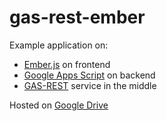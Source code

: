 gas-rest-ember
==============

Example application on:
- [Ember.js](http://emberjs.com/) on frontend
- [Google Apps Script](https://developers.google.com/apps-script/) on backend
- [GAS-REST](http://rest.daspot.ru/) service in the middle

Hosted on [Google Drive](http://dab00.gweb.io/gas-rest-ember/)